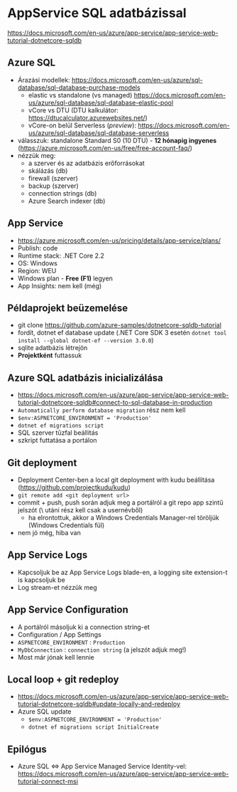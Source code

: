 # AppService SQL adatbázissal

https://docs.microsoft.com/en-us/azure/app-service/app-service-web-tutorial-dotnetcore-sqldb

## Azure SQL
  - Árazási modellek: https://docs.microsoft.com/en-us/azure/sql-database/sql-database-purchase-models
    - elastic vs standalone (vs managed) https://docs.microsoft.com/en-us/azure/sql-database/sql-database-elastic-pool
    - vCore vs DTU (DTU kalkulátor: https://dtucalculator.azurewebsites.net/)
    - vCore-on belül Serverless (*preview*): https://docs.microsoft.com/en-us/azure/sql-database/sql-database-serverless
  - válasszuk: standalone Standard S0 (10 DTU) - **12 hónapig ingyenes** (https://azure.microsoft.com/en-us/free/free-account-faq/)
  - nézzük meg:
    - a szerver és az adatbázis erőforrásokat
    - skálázás (db)
    - firewall (szerver)
    - backup (szerver)
    - connection strings (db)
    - Azure Search indexer (db)
    
## App Service
  - https://azure.microsoft.com/en-us/pricing/details/app-service/plans/
  - Publish: code
  - Runtime stack: .NET Core 2.2
  - OS: Windows
  - Region: WEU
  - Windows plan - **Free (F1)** legyen
  - App Insights: nem kell (még)
  
## Példaprojekt beüzemelése
  - git clone https://github.com/azure-samples/dotnetcore-sqldb-tutorial
  - fordít, dotnet ef database update (.NET Core SDK 3 esetén `dotnet tool install --global dotnet-ef --version 3.0.0`)
  - sqlite adatbázis létrejön
  - **Projektként** futtassuk
  
## Azure SQL adatbázis inicializálása
  - https://docs.microsoft.com/en-us/azure/app-service/app-service-web-tutorial-dotnetcore-sqldb#connect-to-sql-database-in-production
  - `Automatically perform database migration` rész nem kell
  - `$env:ASPNETCORE_ENVIRONMENT = 'Production'`
  - `dotnet ef migrations script`
  - SQL szerver tűzfal beállítás
  - szkript futtatása a portálon
  
 ## Git deployment
  - Deployment Center-ben a local git deployment with kudu beállítása (https://github.com/projectkudu/kudu)
  - `git remote add <git deployment url>`
  - commit + push, push során adjuk meg a portálról a git repo app szintű jelszót (\ utáni rész kell csak a usernévből)
    - ha elrontottuk, akkor a Windows Credentials Manager-rel töröljük (Windows Credentials fül)
 - nem jó még, hiba van
 
 ## App Service Logs
 - Kapcsoljuk be az App Service Logs blade-en, a logging site extension-t is kapcsoljuk be
 - Log stream-et nézzük meg
 
 ## App Service Configuration
 - A portálról másoljuk ki a connection string-et
 - Configuration / App Settings
  - `ASPNETCORE_ENVIRONMENT` : `Production`
  - `MyDbConnection` : `connection string` (a jelszót adjuk meg!)
 - Most már jónak kell lennie
 
 ## Local loop + git redeploy
  - https://docs.microsoft.com/en-us/azure/app-service/app-service-web-tutorial-dotnetcore-sqldb#update-locally-and-redeploy
  - Azure SQL update
    - `$env:ASPNETCORE_ENVIRONMENT = 'Production'`
    - `dotnet ef migrations script InitialCreate`
    
 ## Epilógus
  - Azure SQL <=> App Service Managed Service Identity-vel: https://docs.microsoft.com/en-us/azure/app-service/app-service-web-tutorial-connect-msi
  

